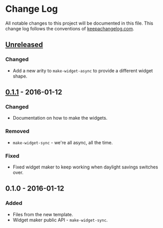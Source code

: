 # Change Log
All notable changes to this project will be documented in this file. This change log follows the conventions of [keepachangelog.com](http://keepachangelog.com/).

## [Unreleased][unreleased]
### Changed
- Add a new arity to `make-widget-async` to provide a different widget shape.

## [0.1.1] - 2016-01-12
### Changed
- Documentation on how to make the widgets.

### Removed
- `make-widget-sync` - we're all async, all the time.

### Fixed
- Fixed widget maker to keep working when daylight savings switches over.

## 0.1.0 - 2016-01-12
### Added
- Files from the new template.
- Widget maker public API - `make-widget-sync`.

[unreleased]: https://github.com/your-name/sorter/compare/0.1.1...HEAD
[0.1.1]: https://github.com/your-name/sorter/compare/0.1.0...0.1.1

